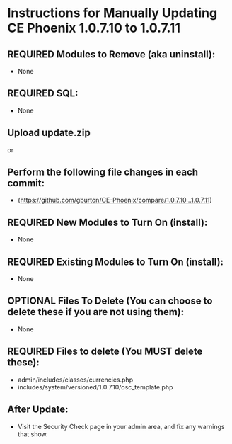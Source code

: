 # Instructions for Manually Updating CE Phoenix 1.0.7.10 to 1.0.7.11
## REQUIRED Modules to Remove (aka uninstall):
* None
## REQUIRED SQL:
* None
## Upload update.zip
or
## Perform the following file changes in each commit:
* (https://github.com/gburton/CE-Phoenix/compare/1.0.7.10...1.0.7.11)
## REQUIRED New Modules to Turn On (install):  
* None
## REQUIRED Existing Modules to Turn On (install):
* None
## OPTIONAL Files To Delete (You can choose to delete these if you are not using them):
* None
## REQUIRED Files to delete (You MUST delete these):
* admin/includes/classes/currencies.php
* includes/system/versioned/1.0.7.10/osc_template.php
## After Update:
* Visit the Security Check page in your admin area, and fix any warnings that show.